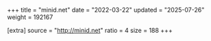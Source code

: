 +++
title = "minid.net"
date = "2022-03-22"
updated = "2025-07-26"
weight = 192167

[extra]
source = "http://minid.net"
ratio = 4
size = 188
+++
